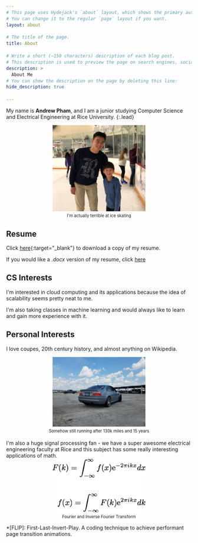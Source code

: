 ```yaml
---
# This page uses Hydejack's `about` layout, which shows the primary author's picture and about text at the top.
# You can change it to the regular `page` layout if you want.
layout: about

# The title of the page.
title: About

# Write a short (~150 characters) description of each blog post.
# This description is used to preview the page on search engines, social media, etc.
description: >
  About Me
# You can show the description on the page by deleting this line:
hide_description: true

---
```

My name is **Andrew Pham**, and I am a junior studying Computer Science and Electrical Engineering at Rice University. 
{:.lead}

<div style="width:image width px; font-size:80%; text-align:center;">
  <img src="/assets/img/skating.jpg" style="width:50%; display: block; margin-right: auto; margin-left: auto; padding-bottom: 0.5em"/>
  I'm actually terrible at ice skating
</div>





## Resume
Click [here](/assets/PDF_resume.pdf){:target="_blank"} to download a copy of my resume.

If you would like a *.docx* version of my resume, click [here](/assets/word_resume.docx)

## CS Interests
I'm interested in cloud computing and its applications because the idea of scalability seems pretty neat to me.

I'm also taking classes in machine learning and would always like to learn and gain more experience with it. 

## Personal Interests
I love coupes, 20th century history, and almost anything on Wikipedia. 
<div style="width:image width px; font-size:80%; text-align:center;">
  <img src="/assets/img/m3.jpg" style="width:50%; display: block; margin-right: auto; margin-left: auto; padding-bottom: 0.5em"/>
  Somehow still running after 130k miles and 15 years
</div>


<br>
I'm also a huge signal processing fan - we have a super awesome electrical engineering faculty at Rice and this subject has some really interesting applications of math. 
<div style="width:image width px; font-size:80%; text-align:center;">
<img src="/assets/img/fourier.jpg" style="width:50%; display: block; margin-right: auto; margin-left: auto; padding-bottom: 0.5em"/>
  Fourier and Inverse Fourier Transform
</div>



*[FLIP]: First-Last-Invert-Play. A coding technique to achieve performant page transition animations.

